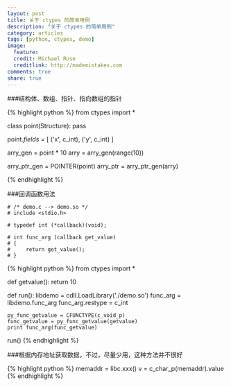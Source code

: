```yaml
---
layout: post
title: 关于 ctypes 的简单用例
description: "关于 ctypes 的简单用例"
category: articles
tags: [python, ctypes, demo]
image:
  feature:
  credit: Michael Rose
  creditlink: http://mademistakes.com
comments: true
share: true
---
```


###结构体、数组、指针、指向数组的指针

{% highlight python %}
from ctypes import *

class point(Structure):
    pass

point._fields_ = [
    ('x', c_int),
    ('y', c_int)
]

arry_gen = point * 10
arry = arry_gen(range(10))

arry_ptr_gen = POINTER(point)
arry_ptr = arry_ptr_gen(arry)

{% endhighlight %}

###回调函数用法

~~~
# /* demo.c --> demo.so */
# include <stdio.h>

# typedef int (*callback)(void);

# int func_arg (callback get_value)
# {
#     return get_value();
# }
~~~

{% highlight python %}
from ctypes import *

def getvalue():
    return 10

def run():
    libdemo = cdll.LoadLibrary('./demo.so')
    func_arg = libdemo.func_arg
    func_arg.restype = c_int

    py_func_getvalue = CFUNCTYPE(c_void_p)
    func_getvalue = py_func_getvalue(getvalue)
    print func_arg(func_getvalue)
run()
{% endhighlight %}

###根据内存地址获取数据，不过，尽量少用，这种方法并不很好

{% highlight python %}
memaddr = libc.xxx()
v = c_char_p(memaddr).value
{% endhighlight %}
